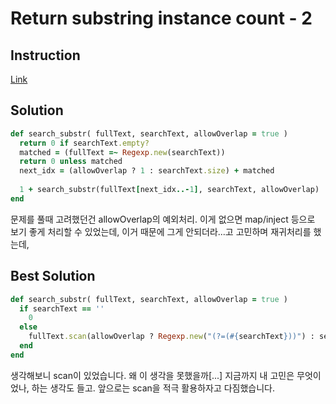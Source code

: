 # Return substring instance count - 2
## Instruction
[Link](http://www.codewars.com/kata/52190daefe9c702a460003dd)

## Solution

```ruby
def search_substr( fullText, searchText, allowOverlap = true )
  return 0 if searchText.empty?
  matched = (fullText =~ Regexp.new(searchText))
  return 0 unless matched
  next_idx = (allowOverlap ? 1 : searchText.size) + matched
  
  1 + search_substr(fullText[next_idx..-1], searchText, allowOverlap)
end
```

문제를 풀때 고려했던건 allowOverlap의 예외처리. 이게 없으면 map/inject 등으로 보기 좋게 처리할 수 있었는데, 이거 때문에 그게 안되더라...고 고민하며 재귀처리를 했는데,

## Best Solution

```ruby
def search_substr( fullText, searchText, allowOverlap = true )
  if searchText == ''
    0
  else
    fullText.scan(allowOverlap ? Regexp.new("(?=(#{searchText}))") : searchText).size
  end
end
```

생각해보니 scan이 있었습니다. 왜 이 생각을 못했을까[...]
지금까지 내 고민은 무엇이었나, 하는 생각도 들고. 앞으로는 scan을 적극 활용하자고 다짐했습니다.
